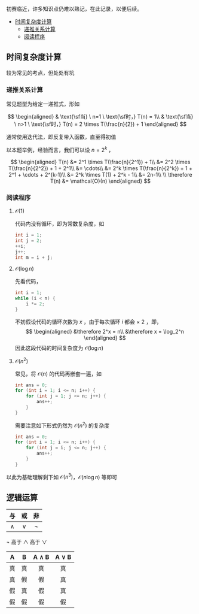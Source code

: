 初赛临近，许多知识点仍难以熟记，在此记录，以便后续。

- [时间复杂度计算](#时间复杂度计算)
  - [递推关系计算](#递推关系计算)
  - [阅读程序](#阅读程序)

## 时间复杂度计算

较为常见的考点，但处处有坑

### 递推关系计算

常见题型为给定一递推式，形如

$$
\begin{aligned}
    & \text{\sf当} \ n=1 \ \text{\sf时，} T(n) = 1\\
    & \text{\sf当} \ n>1 \ \text{\sf时，} T(n) = 2 \times T(\frac{n}{2}) + 1
\end{aligned}
$$

通常使用迭代法，即反复带入函数，直至得初值

以本题举例，经验而言，我们可以设 $n=2^k$ ，

$$
\begin{aligned}
    T(n) &= 2^1 \times T(\frac{n}{2^1}) + 1\\
    &= 2^2 \times T(\frac{n}{2^2}) + 1 + 2^1\\
    &= \cdots\\
    &= 2^k \times T(\frac{n}{2^k}) + 1 + 2^1 + \cdots + 2^{k-1}\\
    &= 2^k \times T(1) + 2^k - 1\\
    &= 2n-1\\
    \\
    \therefore T(n) &= \mathcal{O}(n)
\end{aligned}
$$

### 阅读程序

1. $\mathcal{O}(1)$
   
    代码内没有循环，即为常数复杂度，如

    ```cpp
    int i = 1;
    int j = 2;
    ++i;
    j++;
    int m = i + j;
    ```
    
2. $\mathcal{O}(\log{n})$
   
    先看代码，

    ```cpp
    int i = 1;
    while (i < n) {
        i *= 2;
    }
    ```

    不妨假设代码的循环次数为 $x$ ，由于每次循环 $i$ 都会 $\times \ 2$ ，即，
    $$
    \begin{aligned}
      &\therefore 2^x = n\\
      &\therefore x = \log_2^n
    \end{aligned}
    $$
    因此这段代码的时间复杂度为 $\mathcal{O}(\log{n})$
    
3. $\mathcal{O}(n^2)$

    常见，将 $\mathcal{O}(n)$ 的代码再嵌套一遍，如

    ```cpp
    int ans = 0;
    for (int i = 1; i <= n; i++) {
        for (int j = 1; j <= n; j++) {
            ans++;
        }
    }
    ```

    需要注意如下形式仍然为 $\mathcal{O}(n^2)$ 的复杂度

    ```cpp
    int ans = 0;
    for (int i = 1; i <= n; i++) {
        for (int j = i; j <= n; j++) {
            ans++;
        }
    }
    ```

以此为基础理解剩下如 $\mathcal{O}(n^3)$，$\mathcal{O}(n\log{n})$ 等即可



## 逻辑运算

|   与    |   或   |   非    |
| :-----: | :----: | :-----: |
| $\land$ | $\vee$ | $\lnot$ |

$\lnot$ 高于 $\land$ 高于 $\vee$ 

|  A   |  B   | A $\land$ B | A $\vee$ B |
| :--: | :--: | :---------: | :--------: |
|  真  |  真  |     真      |     真     |
|  真  |  假  |     假      |     真     |
|  假  |  真  |     假      |     真     |
|  假  |  假  |     假      |     假     |

